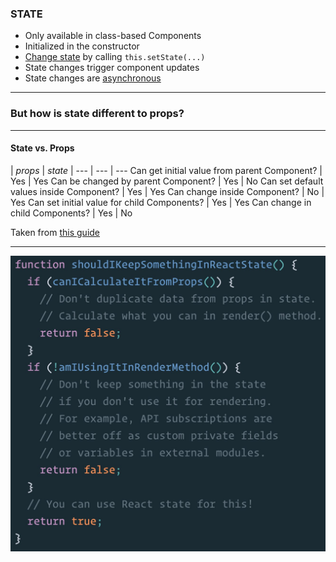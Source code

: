 
### STATE

- Only available in class-based Components
- Initialized in the constructor
- [Change state](https://codepen.io/berkmolla/pen/rzGBKP) by calling `this.setState(...)`
- State changes trigger component updates
- State changes are [asynchronous](https://codepen.io/berkmolla/pen/mMBjGX?editors=1111)

---

### But how is state different to props?

---

#### State vs. Props

| _props_ | _state_ |
--- | --- | ---
Can get initial value from parent Component? | Yes | Yes
Can be changed by parent Component? | Yes | No
Can set default values inside Component? | Yes | Yes
Can change inside Component? | No | Yes
Can set initial value for child Components? | Yes | Yes
Can change in child Components? | Yes | No

Taken from [this guide](https://github.com/uberVU/react-guide/blob/master/props-vs-state.md#changing-props-and-state)

---

<img src="img/statetweet.jpeg" width="550"></img>
